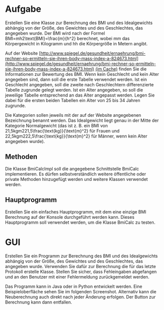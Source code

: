 # Aufgabe

Erstellen Sie eine Klasse zur Berechnung des BMI und des Idealgewichts abhängig von der Größe, des Gewichtes und des Geschlechtes, das angegeben wurde. Der BMI wird nach der Formel BMI=mh2\text{BMI}=\frac{m}{h^2} berechnet, wobei mm das Körpergewicht in Kilogramm und hh die Körpergröße in Metern angibt.

Auf der Website [http://www.spiegel.de/gesundheit/ernaehrung/bmi-rechner-so-ermitteln-sie-ihren-body-mass-index-a-824673.html](http://www.spiegel.de/gesundheit/ernaehrung/bmi-rechner-so-ermitteln-sie-ihren-body-mass-index-a-824673.html) [(im Cache)](https://web.archive.org/web/20150905194440/http:/www.spiegel.de/gesundheit/ernaehrung/bmi-rechner-so-ermitteln-sie-ihren-body-mass-index-a-824673.html) finden Sie die Informationen zur Bewertung des BMI. Wenn kein Geschlecht und kein Alter angegeben sind, dann soll die erste Tabelle verwendet werden. Ist ein Geschlecht angegeben, soll die zweite nach Geschlechtern differenzierte Tabelle zugrunde gelegt werden. Ist ein Alter angegeben, so soll die jeweilige Tabelle entsprechend an das Alter angepasst werden. Legen Sie dabei für die ersten beiden Tabellen ein Alter von 25 bis 34 Jahren zugrunde.

Die Kategorien sollen jeweils mit der auf der Website angegebenen Bezeichnung benannt werden. Das Idealgewicht liegt genau in der Mitte der Kategorie Normalgewicht (das ist z. B. ein BMI von 21,5kgm221,5\frac{\text{kg}}{\text{m}^2} für Frauen und 22,5kgm222,5\frac{\text{kg}}{\text{m}^2} für Männer, wenn kein Alter angegeben wurde).

## Methoden

Die Klasse BmiCalcImpl soll die angegebene Schnittstelle BmiCalc implementieren. Es dürfen selbstverständlich weitere öffentliche oder private Methoden hinzugefügt werden und weitere Klassen verwendet werden.

## Hauptprogramm

Erstellen Sie ein einfaches Hauptprogramm, mit dem eine einzige BMI Berechnung auf der Konsole durchgeführt werden kann. Dieses Hauptprogramm soll verwendet werden, um die Klasse BmiCalc zu testen.

# GUI

Erstellen Sie ein Programm zur Berechnung des BMI und des Idealgewichts abhängig von der Größe, des Gewichtes und des Geschlechtes, das angegeben wurde. Verwenden Sie dafür zur Berechnung die für das letzte Protokoll erstelle Klasse. Stellen Sie sicher, dass Fehleingaben abgefangen und an den Benutzer mit einer Fehlermeldung zurückgemeldet werden.

Das Programm kann in Java oder in Python entwickelt werden. Eine Beispieloberfläche sehen Sie im folgenden Screenshot. Alternativ kann die Neuberechnung auch direkt nach jeder Änderung erfolgen. Der Button zur Berechnung kann dann entfallen.

